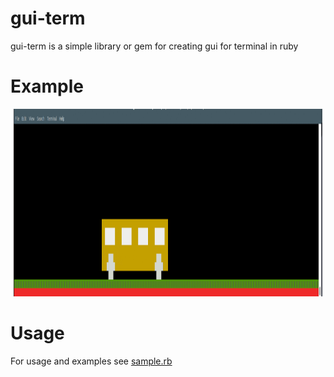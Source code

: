 # gui-term
gui-term is a simple library or gem for creating gui for terminal in ruby

# Example
<img src="./sample.gif" width = "640px" height="300px" alt="example gui-term" />

# Usage
For usage and examples see [sample.rb](./sample.rb)
